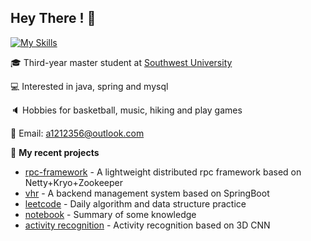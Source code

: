 ## **Hey  There !** 👋


[![My Skills](https://skillicons.dev/icons?i=java,spring,mysql,redis,linux,python&theme=dark)](https://skillicons.dev)

🎓 Third-year master student at [Southwest University](https://www.swu.edu.cn/)

💻 Interested in java, spring and mysql

🔈 Hobbies for basketball, music, hiking and play games

📧 Email: a1212356@outlook.com

🌱 **My recent projects**

- [rpc-framework](https://github.com/wyn404/rpc-framework) - A lightweight distributed rpc framework based on Netty+Kryo+Zookeeper
- [vhr](https://github.com/wyn404/vhr) - A backend management system based on SpringBoot
- [leetcode](https://github.com/wyn404/LeetCode) - Daily algorithm and data structure practice
- [notebook](https://github.com/wyn404/Notebook) - Summary of some knowledge
- [activity recognition](https://github.com/wyn404/Action-Recognition-3D-CNN) - Activity recognition based on 3D CNN

